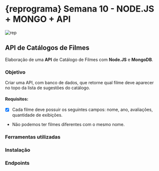 # {reprograma} Semana 10 - NODE.JS + MONGO + API

![rep](https://user-images.githubusercontent.com/42447794/69483022-3549b300-0e01-11ea-85f0-a8de16f95179.png)

## API de Catálogos de Filmes

Elaboração de uma **API** de Catálogo de Filmes com **Node.JS** e **MongoDB**.

### Objetivo

Criar uma API, com banco de dados, que retorne qual filme deve aparecer no topo da lista de sugestões do catálogo.

#### Requisitos:

- [x] Cada filme deve possuir os seguintes campos: nome, ano, avaliações, quantidade de exibições.
- Não podemos ter filmes diferentes com o mesmo nome.

### Ferramentas utilizadas

### Instalação

### Endpoints
